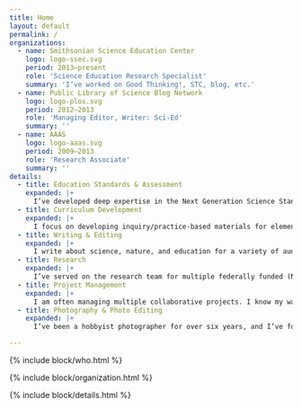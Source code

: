 ```yaml
---
title: Home
layout: default
permalink: /
organizations:
  - name: Smithsonian Science Education Center
    logo: logo-ssec.svg
    period: 2013–present
    role: 'Science Education Research Specialist'
    summary: 'I’ve worked on Good Thinking!, STC, blog, etc.'
  - name: Public Library of Science Blog Network
    logo: logo-plos.svg
    period: 2012–2013
    role: 'Managing Editor, Writer: Sci-Ed'
    summary: ''
  - name: AAAS
    logo: logo-aaas.svg
    period: 2009–2013
    role: 'Research Associate'
    summary: ''
details:
  - title: Education Standards & Assessment
    expanded: |+
      I’ve developed deep expertise in the Next Generation Science Standards (NGSS) and their parent document, the NRC’s *Framework for K-12 Science Education*. I’m also committed to improving the quality of written and performance-based assessments through careful standards alignment.
  - title: Curriculum Development
    expanded: |+
      I focus on developing inquiry/practice-based materials for elementary and middle school science classrooms. I believe high-quality curriculum materials can be educative for both students and teachers.
  - title: Writing & Editing
    expanded: |+
      I write about science, nature, and education for a variety of audiences, including teachers, students, and the general public. As an editor, I specialize in structural and line editing and see myself as an advocate for the reader.
  - title: Research
    expanded: |+
      I’ve served on the research team for multiple federally funded (NSF, IES) science education research studies, collecting and analyzing data, including user interviews on educational products. All my work is informed by a passion for better translating existing research into practice – I spend a lot of time on Google Scholar!
  - title: Project Management
    expanded: |+
      I am often managing multiple collaborative projects. I know my way around Basecamp and Slack, and enjoy looking for ways to streamline processes and foster creativity.
  - title: Photography & Photo Editing
    expanded: |+
      I’ve been a hobbyist photographer for over six years, and I’ve found editing in Lightroom just as engaging as shooting. I’m also comfortable prepping photos for web publication.

---
```


{% include block/who.html %}

{% include block/organization.html %}

<!--

<h2 class="section-title">Projects I’ve Contributed To</h2>

AAAS Assessment
Toward High School Biology
PLOS Sci Ed
Good Thinking!
STC Curriculum

-->

{% include block/details.html %}
